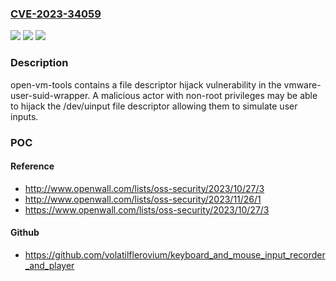 ### [CVE-2023-34059](https://cve.mitre.org/cgi-bin/cvename.cgi?name=CVE-2023-34059)
![](https://img.shields.io/static/v1?label=Product&message=open-vm-tools&color=blue)
![](https://img.shields.io/static/v1?label=Version&message=11.0.0%20&color=brightgreen)
![](https://img.shields.io/static/v1?label=Vulnerability&message=File%20descriptor%20hijack%20vulnerability&color=brightgreen)

### Description

open-vm-tools contains a file descriptor hijack vulnerability in the vmware-user-suid-wrapper. A malicious actor with non-root privileges may be able to hijack the /dev/uinput file descriptor allowing them to simulate user inputs.

### POC

#### Reference
- http://www.openwall.com/lists/oss-security/2023/10/27/3
- http://www.openwall.com/lists/oss-security/2023/11/26/1
- https://www.openwall.com/lists/oss-security/2023/10/27/3

#### Github
- https://github.com/volatilflerovium/keyboard_and_mouse_input_recorder_and_player

